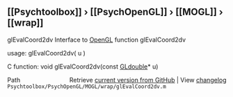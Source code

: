## [[Psychtoolbox]] &#8250; [[PsychOpenGL]] &#8250; [[MOGL]] &#8250; [[wrap]]

glEvalCoord2dv  Interface to [OpenGL](OpenGL) function glEvalCoord2dv  
  
usage:  glEvalCoord2dv( u )  
  
C function:  void glEvalCoord2dv(const [GLdouble](GLdouble)\* u)  




<div class="code_header" style="text-align:right;">
  <span style="float:left;">Path&nbsp;&nbsp;</span> <span class="counter">Retrieve <a href=
  "https://raw.github.com/Psychtoolbox-3/Psychtoolbox-3/beta/Psychtoolbox/PsychOpenGL/MOGL/wrap/glEvalCoord2dv.m">current version from GitHub</a> | View <a href=
  "https://github.com/Psychtoolbox-3/Psychtoolbox-3/commits/beta/Psychtoolbox/PsychOpenGL/MOGL/wrap/glEvalCoord2dv.m">changelog</a></span>
</div>
<div class="code">
  <code>Psychtoolbox/PsychOpenGL/MOGL/wrap/glEvalCoord2dv.m</code>
</div>

